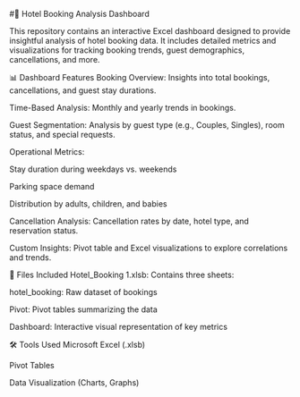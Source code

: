 #🏨 Hotel Booking Analysis Dashboard

This repository contains an interactive Excel dashboard designed to provide insightful analysis of hotel booking data. It includes detailed metrics and visualizations for tracking booking trends, guest demographics, cancellations, and more.

📊 Dashboard Features
Booking Overview: Insights into total bookings, cancellations, and guest stay durations.

Time-Based Analysis: Monthly and yearly trends in bookings.

Guest Segmentation: Analysis by guest type (e.g., Couples, Singles), room status, and special requests.

Operational Metrics:

Stay duration during weekdays vs. weekends

Parking space demand

Distribution by adults, children, and babies

Cancellation Analysis: Cancellation rates by date, hotel type, and reservation status.

Custom Insights: Pivot table and Excel visualizations to explore correlations and trends.

📁 Files Included
Hotel_Booking 1.xlsb: Contains three sheets:

hotel_booking: Raw dataset of bookings

Pivot: Pivot tables summarizing the data

Dashboard: Interactive visual representation of key metrics

🛠 Tools Used
Microsoft Excel (.xlsb)

Pivot Tables

Data Visualization (Charts, Graphs)
